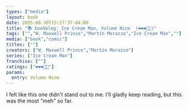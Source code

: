 ```yaml
---
types: ["media"]
layout: book
date: 2025-08-30T15:27:37-04:00
title: "📚 bookblog: Ice Cream Man, Volume Nine  (❤️❤️❤️🖤🖤)"
tags: ["","W. Maxwell Prince","Martín Morazzo","Ice Cream Man",""]
media: ["book","comic"]
titles: [""]
creators: ["W. Maxwell Prince","Martín Morazzo"]
series: ["Ice Cream Man"]
franchise: [""]
ratings: ["❤️❤️❤️🖤🖤"]
params:
  entry: Volume Nine
---
```


I felt like this one didn't stand out to me. I'll gladly keep reading, but this was the most "meh" so far.